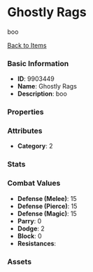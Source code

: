 # Ghostly Rags

boo

[Back to Items](../items.md)

### Basic Information

- **ID**: 9903449
- **Name**: Ghostly Rags
- **Description**: boo

### Properties


### Attributes

- **Category**: 2

### Stats


### Combat Values

- **Defense (Melee)**: 15
- **Defense (Pierce)**: 15
- **Defense (Magic)**: 15
- **Parry**: 0
- **Dodge**: 2
- **Block**: 0
- **Resistances**: 

### Assets


